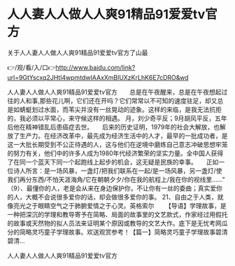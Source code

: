 # 人人妻人人做人人爽91精品91爱爱tv官方
关于人人妻人人做人人爽91精品91爱爱tv官方了山最

👉/观/看/入/口👉http://www.baidu.com/link?url=9GtYscxq2JHtl4wpmtdwIAAxXmBlUXzKrLhK6E7cDRO&wd

人人妻人人做人人爽91精品91爱爱tv官方　　总是在午夜醒来，总是在午夜想起过往的人和事,那些花儿啊，它们还在开吗？它们常常以不可知的速度驻足，却又总是如蜻蜓划过水面，而苇尖并没有一丝晃动的迹象。这样的来临，是我无法抗拒的，我必须以平常心，来守候这样的相遇。
月，刘少奇平反；9月胡风平反，五年后他在精神错乱后患癌症去世。　　后来的历史证明，1979年的社会大解放，也解放了生产力。在经济改革中，最先成为经济生活中的人才，最早的一批成功者，是这一大批长期受到不公正待遇的人，这与他们在逆境中磨练自己意志冲破思想牢笼的努力有关，他们中的许多人成为1980年代经济繁荣的坚实力量。全中国人获得了在同一个蓝天下同一个起跑线上起步的机会，这无疑是民族的幸事。　　正如一位诗人所言：是一场风暴，一盏灯/把我们联系在一起/是一场风暴，另一盏灯/使我们再分东西/不怕天涯海角/它在朝朝夕夕/你在我的航程上/我在你的视线里……”　　
　　（9）、最懂你的人，老是会从来在身边保护你，不让你有一丝的委曲；真实爱你的人，大概不会说很多爱你的话，却会做很多爱你的事。
	21、自由之于人类，就像亮光之于眼睛空气之于肺腑爱情之于心灵。英格索尔
　　【导语】学理故事，是一种把深沉的学理和教导寄予在简略、局面的故事里的文艺款式，作家经过用假托的故事或天然物的拟人员法来证明某个原因或教导的文艺大作。底下是无忧考网瓜分的简略灵巧童子学理故事。欢送观赏参考！【篇一】简略灵巧童子学理故事碧清碧清...

人人妻人人做人人爽91精品91爱爱tv官方
